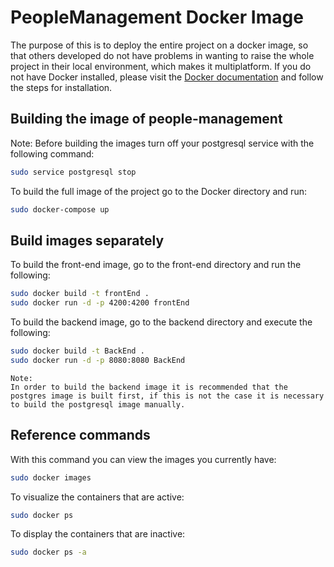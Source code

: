 # PeopleManagement Docker Image
The purpose of this is to deploy the entire project on a docker image, so that others developed do not have problems in wanting to raise the whole project in their local environment, which makes it multiplatform.
If you do not have Docker installed, please visit the [Docker documentation](https://docs.docker.com/) and follow the steps for installation. 

## Building the image of people-management
Note:
Before building the images turn off your postgresql service with the following command:
```bash
sudo service postgresql stop
```

To build the full image of the project go to the Docker directory and run:
```bash
sudo docker-compose up
```

## Build images separately

To build the front-end image, go to the front-end directory and run the following: 
```bash
sudo docker build -t frontEnd .
sudo docker run -d -p 4200:4200 frontEnd
```
To build the backend image, go to the backend directory and execute the following: 
```bash
sudo docker build -t BackEnd .
sudo docker run -d -p 8080:8080 BackEnd
```

```
Note:
In order to build the backend image it is recommended that the postgres image is built first, if this is not the case it is necessary to build the postgresql image manually.
```

## Reference commands 

With this command you can view the images you currently have: 
```bash
sudo docker images
```
To visualize the containers that are active: 
```bash
sudo docker ps 
```
To display the containers that are inactive:
```bash
sudo docker ps -a
```